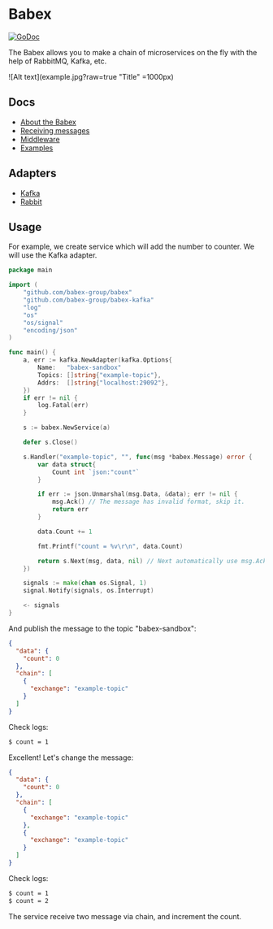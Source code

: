 # Babex

[![GoDoc](http://img.shields.io/badge/go-documentation-blue.svg?style=flat-square)](https://godoc.org/github.com/matroskin13/babex)

The Babex allows you to make a chain of microservices on the fly with the help of RabbitMQ, Kafka, etc.

![Alt text](example.jpg?raw=true "Title" =1000px)

## Docs

- [About the Babex](docs/protocol.md)
- [Receiving messages](docs/receiving.md)
- [Middleware](docs/middleware.md)
- [Examples](https://github.com/babex-group/examples)

## Adapters

- [Kafka](https://github.com/babex-group/babex-kafka)
- [Rabbit](https://github.com/babex-group/babex-rabbit)

## Usage

For example, we create service which will add the number to counter. We will use the Kafka adapter.

```go
package main

import (
	"github.com/babex-group/babex"
	"github.com/babex-group/babex-kafka"
	"log"
	"os"
	"os/signal"
	"encoding/json"
)

func main() {
	a, err := kafka.NewAdapter(kafka.Options{
		Name:   "babex-sandbox"
		Topics: []string{"example-topic"},
		Addrs:  []string{"localhost:29092"},
	})
	if err != nil {
		log.Fatal(err)
	}

	s := babex.NewService(a)

	defer s.Close()

	s.Handler("example-topic", "", func(msg *babex.Message) error {
		var data struct{
			Count int `json:"count"`
		}

		if err := json.Unmarshal(msg.Data, &data); err != nil {
			msg.Ack() // The message has invalid format, skip it.
			return err
		}

		data.Count += 1

		fmt.Printf("count = %v\r\n", data.Count)

		return s.Next(msg, data, nil) // Next automatically use msg.Ack()
	})

	signals := make(chan os.Signal, 1)
	signal.Notify(signals, os.Interrupt)

	<- signals
}
```

And publish the message to the topic "babex-sandbox":

```json
{
  "data": {
    "count": 0
  },
  "chain": [
    {
      "exchange": "example-topic"
    }
  ]
}
```

Check logs:

```bash
$ count = 1
```

Excellent! Let's change the message:

```json
{
  "data": {
    "count": 0
  },
  "chain": [
    {
      "exchange": "example-topic"
    },
    {
      "exchange": "example-topic"
    }
  ]
}
```

Check logs:

```bash
$ count = 1
$ count = 2
```

The service receive two message via chain, and increment the count.
